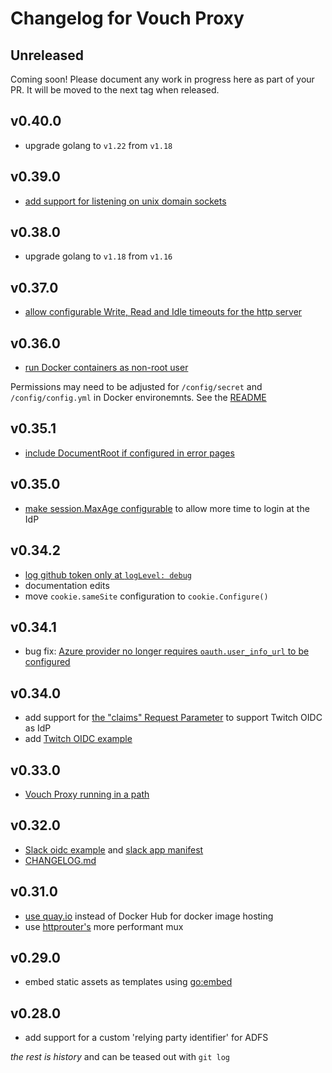 # Changelog for Vouch Proxy

## Unreleased

Coming soon! Please document any work in progress here as part of your PR. It will be moved to the next tag when released.

## v0.40.0

- upgrade golang to `v1.22` from `v1.18`

## v0.39.0

- [add support for listening on unix domain sockets](https://github.com/vouch/vouch-proxy/pull/488)

## v0.38.0

- upgrade golang to `v1.18` from `v1.16`

## v0.37.0

- [allow configurable Write, Read and Idle timeouts for the http server](https://github.com/vouch/vouch-proxy/pull/468)

## v0.36.0

- [run Docker containers as non-root user](https://github.com/vouch/vouch-proxy/pull/444)

Permissions may need to be adjusted for `/config/secret` and `/config/config.yml` in Docker environemnts. See the [README](https://github.com/vouch/vouch-proxy#running-from-docker)

## v0.35.1

- [include DocumentRoot if configured in error pages](https://github.com/vouch/vouch-proxy/pull/439)

## v0.35.0

- [make session.MaxAge configurable](https://github.com/vouch/vouch-proxy/issues/318) to allow more time to login at the IdP

## v0.34.2

- [log github token only at `logLevel: debug`](https://github.com/vouch/vouch-proxy/pull/436)
- documentation edits
- move `cookie.sameSite` configuration to `cookie.Configure()`

## v0.34.1

- bug fix: [Azure provider no longer requires `oauth.user_info_url` to be configured](https://github.com/vouch/vouch-proxy/issues/417)

## v0.34.0

- add support for [the "claims" Request Parameter](https://openid.net/specs/openid-connect-core-1_0.html#ClaimsParameter) to support Twitch OIDC as IdP
- add [Twitch OIDC example](https://github.com/vouch/vouch-proxy/blob/master/config/config.yml_example_twitch)

## v0.33.0

- [Vouch Proxy running in a path](https://github.com/vouch/vouch-proxy/issues/373)

## v0.32.0

- [Slack oidc example](https://github.com/vouch/vouch-proxy/blob/master/config/config.yml_example_slack) and [slack app manifest](https://github.com/vouch/vouch-proxy/blob/master/examples/slack/vouch-slack-oidc-app-manifest.yml)
- [CHANGELOG.md](https://github.com/vouch/vouch-proxy/blob/master/CHANGELOG.md)

## v0.31.0

- [use quay.io](https://quay.io/repository/vouch/vouch-proxy?tab=tags) instead of Docker Hub for docker image hosting
- use [httprouter's](https://github.com/julienschmidt/httprouter) more performant mux

## v0.29.0

- embed static assets as templates using [go:embed](https://golang.org/pkg/embed/)

## v0.28.0

- add support for a custom 'relying party identifier' for ADFS

_the rest is history_ and can be teased out with `git log`
